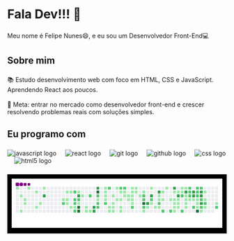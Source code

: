 <h1 align="left">Fala Dev!!! 🚀</h1>

###

<p align="left">Meu nome é Felipe Nunes😄, e eu sou um Desenvolvedor Front-End💻</p>

###

<h2 align="left">Sobre mim</h2>

###

<p align="left">📚 Estudo desenvolvimento web com foco em HTML, CSS e JavaScript. Aprendendo React aos poucos.<br><br>🎯 Meta: entrar no mercado como desenvolvedor front-end e crescer resolvendo problemas reais com soluções simples.</p>

###

<h2 align="left">Eu programo com</h2>

###

<div align="left">
  <img src="https://cdn.jsdelivr.net/gh/devicons/devicon/icons/javascript/javascript-original.svg" height="40" alt="javascript logo"  />
  <img width="12" />
  <img src="https://cdn.jsdelivr.net/gh/devicons/devicon/icons/react/react-original.svg" height="40" alt="react logo"  />
  <img width="12" />
  <img src="https://cdn.jsdelivr.net/gh/devicons/devicon/icons/git/git-original.svg" height="40" alt="git logo"  />
  <img width="12" />
  <img src="https://cdn.jsdelivr.net/gh/devicons/devicon/icons/github/github-original.svg" height="40" alt="github logo"  />
  <img width="12" />
  <img src="https://cdn.jsdelivr.net/gh/devicons/devicon/icons/css3/css3-original.svg" height="40" alt="css logo"  />
  <img width="12" />
  <img src="https://cdn.jsdelivr.net/gh/devicons/devicon/icons/html5/html5-original.svg" height="40" alt="html5 logo"  />
</div>

###

<div style="background-color: black; display: inline-block; padding: 10px;">
  <img src="https://github.com/Platane/snk/raw/output/github-contribution-grid-snake.gif?username=Nunesszz" alt="Snake animation" />
</div>


###
